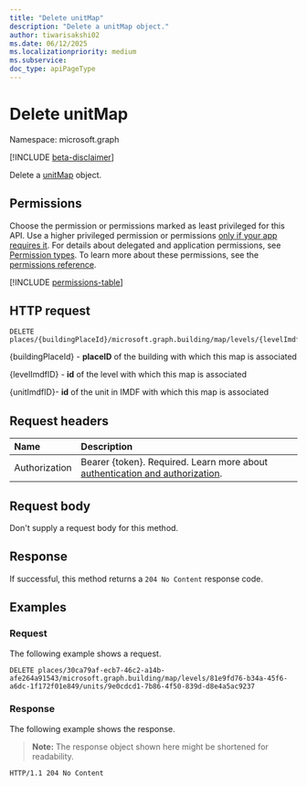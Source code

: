 ```yaml
---
title: "Delete unitMap"
description: "Delete a unitMap object."
author: tiwarisakshi02
ms.date: 06/12/2025
ms.localizationpriority: medium
ms.subservice: 
doc_type: apiPageType
---
```


# Delete unitMap

Namespace: microsoft.graph

[!INCLUDE [beta-disclaimer](../../includes/beta-disclaimer.md)]

Delete a [unitMap](../resources/unitmap.md) object.

## Permissions

Choose the permission or permissions marked as least privileged for this API. Use a higher privileged permission or permissions [only if your app requires it](/graph/permissions-overview#best-practices-for-using-microsoft-graph-permissions). For details about delegated and application permissions, see [Permission types](/graph/permissions-overview#permission-types). To learn more about these permissions, see the [permissions reference](/graph/permissions-reference).

<!-- {
  "blockType": "permissions",
  "name": "levelmap-delete-units-permissions"
}
-->
[!INCLUDE [permissions-table](../includes/permissions/levelmap-delete-units-permissions.md)]

## HTTP request

<!-- {
  "blockType": "ignored"
}
-->
``` http
DELETE places/{buildingPlaceId}/microsoft.graph.building/map/levels/{levelImdfID}/units/{unitImdfID}
```

{buildingPlaceId} - **placeID** of the building with which this map is associated

{levelImdfID} - **id** of the level with which this map is associated

{unitImdfID}- **id** of the unit in IMDF with which this map is associated

## Request headers

|Name|Description|
|:---|:---|
|Authorization|Bearer {token}. Required. Learn more about [authentication and authorization](/graph/auth/auth-concepts).|

## Request body

Don't supply a request body for this method.

## Response

If successful, this method returns a `204 No Content` response code.

## Examples

### Request

The following example shows a request.
<!-- {
  "blockType": "request",
  "name": "delete_unitmap"
}
-->
``` http
DELETE places/30ca79af-ecb7-46c2-a14b-afe264a91543/microsoft.graph.building/map/levels/81e9fd76-b34a-45f6-a6dc-1f172f01e849/units/9e0cdcd1-7b86-4f50-839d-d8e4a5ac9237
```

### Response

The following example shows the response.
>**Note:** The response object shown here might be shortened for readability.
<!-- {
  "blockType": "response",
  "truncated": true
}
-->
``` http
HTTP/1.1 204 No Content
```

